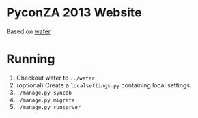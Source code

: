 # PyconZA 2013 Website

Based on [wafer](https://github.com/CTPUG/wafer).

# Running

1. Checkout wafer to `../wafer`
1. (optional) Create a `localsettings.py` containing local settings.
1. `./manage.py syncdb`
1. `./manage.py migrate`
1. `./manage.py runserver`
